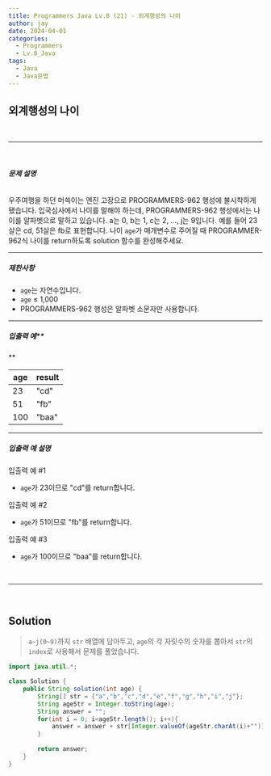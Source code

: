 ```yaml
---
title: Programmers Java Lv.0 (21) - 외계행성의 나이
author: jay
date: 2024-04-01
categories:
  - Programmers
  - Lv.0_Java
tags:
  - Java
  - Java문법
---
```

## **외계행성의 나이**

<br />

---

<br/>

###### **문제 설명**

우주여행을 하던 머쓱이는 엔진 고장으로 PROGRAMMERS-962 행성에 불시착하게 됐습니다. 입국심사에서 나이를 말해야 하는데, PROGRAMMERS-962 행성에서는 나이를 알파벳으로 말하고 있습니다. a는 0, b는 1, c는 2, ..., j는 9입니다. 예를 들어 23살은 cd, 51살은 fb로 표현합니다. 나이 `age`가 매개변수로 주어질 때 PROGRAMMER-962식 나이를 return하도록 solution 함수를 완성해주세요.

---

##### **제한사항**

- `age`는 자연수입니다.
- `age` ≤ 1,000
- PROGRAMMERS-962 행성은 알파벳 소문자만 사용합니다.

---

##### **입출력 예****
**

|age|result|
|---|---|
|23|"cd"|
|51|"fb"|
|100|"baa"|

---

##### **입출력 예 설명**

입출력 예 #1

- `age`가 23이므로 "cd"를 return합니다.

입출력 예 #2

- `age`가 51이므로 "fb"를 return합니다.

입출력 예 #3

- `age`가 100이므로 "baa"를 return합니다.

<br />

---

<br/>


## **Solution**

> `a~j(0~9)`까지 `str` 배열에 담아두고, `age`의 각 자릿수의 숫자를 뽑아서 `str`의 `index`로 사용해서 문제를 풀었습니다.

```java
import java.util.*;

class Solution {
    public String solution(int age) {
        String[] str = {"a","b","c","d","e","f","g","h","i","j"};
        String ageStr = Integer.toString(age);
        String answer = "";
        for(int i = 0; i<ageStr.length(); i++){
            answer = answer + str[Integer.valueOf(ageStr.charAt(i)+"")];
        }
        
        return answer;
    }
}
```